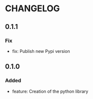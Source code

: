 # CHANGELOG

## 0.1.1

### Fix

- fix: Publish new Pypi version


## 0.1.0

### Added

- feature: Creation of the python library